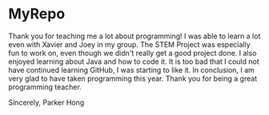 # MyRepo
Thank you for teaching me a lot about programming!
I was able to learn a lot even with Xavier and Joey in my group.
The STEM Project was especially fun to work on, even though we didn't really get a good project done.
I also enjoyed learning about Java and how to code it. It is too bad that I could not have continued learning GitHub, I was starting to like it.
In conclusion, I am very glad to have taken programming this year.
Thank you for being a great programming teacher.

Sincerely,
Parker Hong
